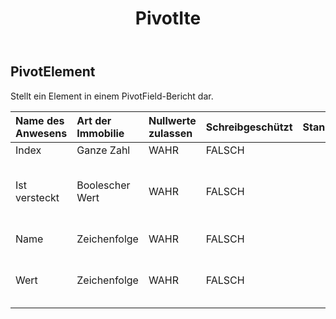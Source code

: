 ﻿---
title: PivotIte
second_title: Aspose.Cells Cloud Documen
type: docs
url: /de/specification/model/pivotitem/
description: "Aspose.Cells Cloud-Modellspezifikation: PivotItem. Müheloses Bearbeiten von Excel und anderen Tabellenkalkulationsdokumenten mit Funktionen wie Öffnen, Generieren, Bearbeiten, Teilen, Zusammenführen, Vergleichen und Konvertieren"
kwords: Excel, Office, Tabellenkalkulation, Cloud REST API, PivotItem
weight: 50
---
## **PivotElement**

 Stellt ein Element in einem PivotField-Bericht dar.

| Name des Anwesens| Art der Immobilie| Nullwerte zulassen| Schreibgeschützt| Standardwert| Beschreibung|
|:- |:- |:- |:- |:- |:- |
| Index| Ganze Zahl| WAHR| FALSCH|||
| Ist versteckt| Boolescher Wert| WAHR| FALSCH|| Gibt an, ob das angegebene Element sichtbar ist.|
| Name| Zeichenfolge| WAHR| FALSCH|| Erhält den Namen|
| Wert| Zeichenfolge| WAHR| FALSCH|| Ruft den Wert des angegebenen Elements ab.|

